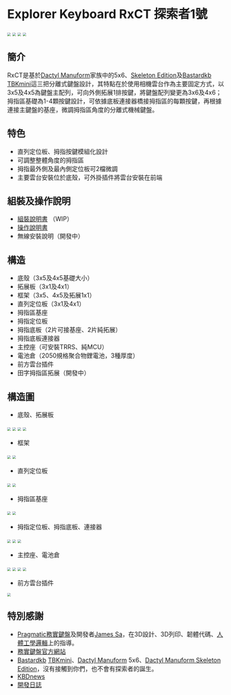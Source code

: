 # Explorer Keyboard RxCT 探索者1號

<img src="image0.jpg" style="zoom: 50%;" >
<img src="image3.jpg" style="zoom: 50%;" >
<img src="image1.png" style="zoom: 50%;" >
<img src="image2.png" style="zoom: 50%;" >

## 簡介

RxCT是基於[Dactyl Manuform](https://github.com/abstracthat/dactyl-manuform)家族中的5x6、[Skeleton Edition](https://github.com/atsuyuki/dactyl-manuform-skeleton-edition-4x5)及[Bastardkb TBKmini](https://github.com/Bastardkb/TBK-Mini)這三把分離式鍵盤設計，其特點在於使用相機雲台作為主要固定方式，以3x5及4x5為鍵盤主配列，可向外側拓展1排按鍵，將鍵盤配列變更為3x6及4x6；拇指區基礎為1-4顆按鍵設計，可依據底板連接器橋接拇指區的每顆按鍵，再根據連接主鍵盤的基座，微調拇指區角度的分離式機械鍵盤。

## 特色

- 直列定位板、拇指按鍵模組化設計
- 可調整整體角度的拇指區
- 拇指最外側及最內側定位板可2檔微調
- 主要雲台安裝位於底殼，可外掛插件將雲台安裝在前端

## 組裝及操作說明

- [組裝說明書](guide.md) （WIP）
- [操作說明書](manual.md)
- 無線安裝說明（開發中）

## 構造

- 底殼（3x5及4x5基礎大小）
- 拓展板（3x1及4x1）
- 框架（3x5、4x5及拓展1x1）
- 直列定位板（3x1及4x1）
- 拇指區基座
- 拇指定位板
- 拇指底板（2片可接基座、2片純拓展）
- 拇指底板連接器
- 主控座（可安裝TRRS、純MCU）
- 電池倉（2050規格聚合物鋰電池，3種厚度）
- 前方雲台插件
- 田字拇指區拓展（開發中）

## 構造圖

- 底殼、拓展板
<img src="Pic/1-1.png" style="zoom: 50%;" >
<img src="Pic/1-2.png" style="zoom: 50%;" >
<img src="Pic/1-3.png" style="zoom: 50%;" >
<img src="Pic/1-4.png" style="zoom: 50%;" >

- 框架

<img src="Pic/2-1.png" style="zoom: 50%;" >
<img src="Pic/2-2.png" style="zoom: 50%;" >

- 直列定位板

<img src="Pic/3-1.png" style="zoom: 50%;" >
<img src="Pic/3-2.png" style="zoom: 50%;" >

- 拇指區基座

<img src="Pic/4-1.png" style="zoom: 50%;" >
<img src="Pic/4-2.png" style="zoom: 50%;" >

- 拇指定位板、拇指底板、連接器

<img src="Pic/5-1.png" style="zoom: 50%;" >
<img src="Pic/5-2.png" style="zoom: 50%;" >
<img src="Pic/5-3.png" style="zoom: 50%;" >

- 主控座、電池倉

<img src="Pic/6-1.png" style="zoom: 50%;" >
<img src="Pic/6-2.png" style="zoom: 50%;" >
<img src="Pic/6-3.png" style="zoom: 50%;" >
<img src="Pic/6-4.png" style="zoom: 50%;" >

- 前方雲台插件

<img src="Pic/6-5.png" style="zoom: 50%;" >

## 特別感謝

- [Pragmatic務實鍵盤](https://github.com/jamessa/Pragmatic)及開發者[James Sa](https://github.com/jamessa)，在3D設計、3D列印、韌體代碼、[人體工學邏輯](https://www.youtube.com/watch?v=p7gZdOTpbP8)上的指導。
- [務實鍵盤官方網站](https://www.pragmatic.com.tw/)
- [Bastardkb](https://bastardkb.com/?fbclid=IwAR0HTUxLdHe8ZL2sCDtqDt270YRag5GlEKGHjyKge5UxckXjq_M7VrpKhu0) [TBKmini](https://bastardkb.com/product/tbk-mini-kit/)、[Dactyl Manuform](https://github.com/abstracthat/dactyl-manuform) 5x6、[Dactyl Manuform Skeleton Edition](https://github.com/atsuyuki/dactyl-manuform-skeleton-edition-4x5)，沒有接觸到你們，也不會有探索者的誕生。
- [KBDnews](https://kbd.news/Explorer-RxCT-1994.html)
- [開發日誌](log.md)
